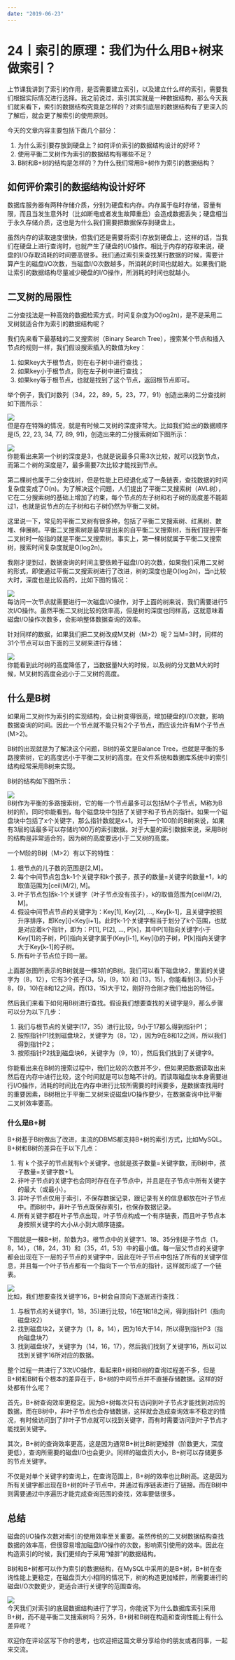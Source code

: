 ```yaml
---
date: "2019-06-23"
---  
```

      
# 24丨索引的原理：我们为什么用B+树来做索引？
上节课我讲到了索引的作用，是否需要建立索引，以及建立什么样的索引，需要我们根据实际情况进行选择。我之前说过，索引其实就是一种数据结构，那么今天我们就来看下，索引的数据结构究竟是怎样的？对索引底层的数据结构有了更深入的了解后，就会更了解索引的使用原则。

今天的文章内容主要包括下面几个部分：

1.  为什么索引要存放到硬盘上？如何评价索引的数据结构设计的好坏？
2.  使用平衡二叉树作为索引的数据结构有哪些不足？
3.  B树和B+树的结构是怎样的？为什么我们常用B+树作为索引的数据结构？

## 如何评价索引的数据结构设计好坏

数据库服务器有两种存储介质，分别为硬盘和内存。内存属于临时存储，容量有限，而且当发生意外时（比如断电或者发生故障重启）会造成数据丢失；硬盘相当于永久存储介质，这也是为什么我们需要把数据保存到硬盘上。

虽然内存的读取速度很快，但我们还是需要将索引存放到硬盘上，这样的话，当我们在硬盘上进行查询时，也就产生了硬盘的I/O操作。相比于内存的存取来说，硬盘的I/O存取消耗的时间要高很多。我们通过索引来查找某行数据的时候，需要计算产生的磁盘I/O次数，当磁盘I/O次数越多，所消耗的时间也就越大。如果我们能让索引的数据结构尽量减少硬盘的I/O操作，所消耗的时间也就越小。

<!-- [[[read_end]]] -->

## 二叉树的局限性

二分查找法是一种高效的数据检索方式，时间复杂度为O\(log2n\)，是不是采用二叉树就适合作为索引的数据结构呢？

我们先来看下最基础的二叉搜索树（Binary Search Tree），搜索某个节点和插入节点的规则一样，我们假设搜索插入的数值为key：

1.  如果key大于根节点，则在右子树中进行查找；
2.  如果key小于根节点，则在左子树中进行查找；
3.  如果key等于根节点，也就是找到了这个节点，返回根节点即可。

举个例子，我们对数列（34，22，89，5，23，77，91）创造出来的二分查找树如下图所示：

![](/images/sql必知必会/03.第二章SQL性能优化篇/resourceimage196919dedac56fdba8e7119352e84eb7af69.jpg)  
但是存在特殊的情况，就是有时候二叉树的深度非常大。比如我们给出的数据顺序是\(5, 22, 23, 34, 77, 89, 91\)，创造出来的二分搜索树如下图所示：

![](/images/sql必知必会/03.第二章SQL性能优化篇/resourceimageae33aedbdcc05f4a05177f1b599a59581133.jpg)  
你能看出来第一个树的深度是3，也就是说最多只需3次比较，就可以找到节点，而第二个树的深度是7，最多需要7次比较才能找到节点。

第二棵树也属于二分查找树，但是性能上已经退化成了一条链表，查找数据的时间复杂度变成了O\(n\)。为了解决这个问题，人们提出了平衡二叉搜索树（AVL树），它在二分搜索树的基础上增加了约束，每个节点的左子树和右子树的高度差不能超过1，也就是说节点的左子树和右子树仍然为平衡二叉树。

这里说一下，常见的平衡二叉树有很多种，包括了平衡二叉搜索树、红黑树、数堆、伸展树。平衡二叉搜索树是最早提出来的自平衡二叉搜索树，当我们提到平衡二叉树时一般指的就是平衡二叉搜索树。事实上，第一棵树就属于平衡二叉搜索树，搜索时间复杂度就是O\(log2n\)。

我刚才提到过，数据查询的时间主要依赖于磁盘I/O的次数，如果我们采用二叉树的形式，即使通过平衡二叉搜索树进行了改进，树的深度也是O\(log2n\)，当n比较大时，深度也是比较高的，比如下图的情况：

![](/images/sql必知必会/03.第二章SQL性能优化篇/resourceimage78ea78154f20220d6fedb95ebbac61bd5cea.jpg)  
每访问一次节点就需要进行一次磁盘I/O操作，对于上面的树来说，我们需要进行5次I/O操作。虽然平衡二叉树比较的效率高，但是树的深度也同样高，这就意味着磁盘I/O操作次数多，会影响整体数据查询的效率。

针对同样的数据，如果我们把二叉树改成M叉树（M>2）呢？当M=3时，同样的31个节点可以由下面的三叉树来进行存储：

![](/images/sql必知必会/03.第二章SQL性能优化篇/resourceimage64c46458c1f525befd735d3ce420b10729c4.jpg)  
你能看到此时树的高度降低了，当数据量N大的时候，以及树的分叉数M大的时候，M叉树的高度会远小于二叉树的高度。

## 什么是B树

如果用二叉树作为索引的实现结构，会让树变得很高，增加硬盘的I/O次数，影响数据查询的时间。因此一个节点就不能只有2个子节点，而应该允许有M个子节点\(M>2\)。

B树的出现就是为了解决这个问题，B树的英文是Balance Tree，也就是平衡的多路搜索树，它的高度远小于平衡二叉树的高度。在文件系统和数据库系统中的索引结构经常采用B树来实现。

B树的结构如下图所示：

![](/images/sql必知必会/03.第二章SQL性能优化篇/resourceimage184418031c20f9a4be3e858743ed99f3c144.jpg)  
B树作为平衡的多路搜索树，它的每一个节点最多可以包括M个子节点，M称为B树的阶。同时你能看到，每个磁盘块中包括了关键字和子节点的指针。如果一个磁盘块中包括了x个关键字，那么指针数就是x+1。对于一个100阶的B树来说，如果有3层的话最多可以存储约100万的索引数据。对于大量的索引数据来说，采用B树的结构是非常适合的，因为树的高度要远小于二叉树的高度。

一个M阶的B树（M>2）有以下的特性：

1.  根节点的儿子数的范围是\[2,M\]。
2.  每个中间节点包含k-1个关键字和k个孩子，孩子的数量=关键字的数量+1，k的取值范围为\[ceil\(M/2\), M\]。
3.  叶子节点包括k-1个关键字（叶子节点没有孩子），k的取值范围为\[ceil\(M/2\), M\]。
4.  假设中间节点节点的关键字为：Key\[1\], Key\[2\], …, Key\[k-1\]，且关键字按照升序排序，即Key\[i\]\<Key\[i+1\]。此时k-1个关键字相当于划分了k个范围，也就是对应着k个指针，即为：P\[1\], P\[2\], …, P\[k\]，其中P\[1\]指向关键字小于Key\[1\]的子树，P\[i\]指向关键字属于\(Key\[i-1\], Key\[i\]\)的子树，P\[k\]指向关键字大于Key\[k-1\]的子树。
5.  所有叶子节点位于同一层。

上面那张图所表示的B树就是一棵3阶的B树。我们可以看下磁盘块2，里面的关键字为（8，12），它有3个孩子\(3，5\)，\(9，10\) 和 \(13，15\)，你能看到\(3，5\)小于8，\(9，10\)在8和12之间，而\(13，15\)大于12，刚好符合刚才我们给出的特征。

然后我们来看下如何用B树进行查找。假设我们想要查找的关键字是9，那么步骤可以分为以下几步：

1.  我们与根节点的关键字\(17，35）进行比较，9小于17那么得到指针P1；
2.  按照指针P1找到磁盘块2，关键字为（8，12），因为9在8和12之间，所以我们得到指针P2；
3.  按照指针P2找到磁盘块6，关键字为（9，10），然后我们找到了关键字9。

你能看出来在B树的搜索过程中，我们比较的次数并不少，但如果把数据读取出来然后在内存中进行比较，这个时间就是可以忽略不计的。而读取磁盘块本身需要进行I/O操作，消耗的时间比在内存中进行比较所需要的时间要多，是数据查找用时的重要因素，B树相比于平衡二叉树来说磁盘I/O操作要少，在数据查询中比平衡二叉树效率要高。

### 什么是B+树

B+树基于B树做出了改进，主流的DBMS都支持B+树的索引方式，比如MySQL。B+树和B树的差异在于以下几点：

1.  有 k 个孩子的节点就有k个关键字。也就是孩子数量=关键字数，而B树中，孩子数量=关键字数+1。
2.  非叶子节点的关键字也会同时存在在子节点中，并且是在子节点中所有关键字的最大（或最小）。
3.  非叶子节点仅用于索引，不保存数据记录，跟记录有关的信息都放在叶子节点中。而B树中，非叶子节点既保存索引，也保存数据记录。
4.  所有关键字都在叶子节点出现，叶子节点构成一个有序链表，而且叶子节点本身按照关键字的大小从小到大顺序链接。

下图就是一棵B+树，阶数为3，根节点中的关键字1、18、35分别是子节点（1，8，14），（18，24，31）和（35，41，53）中的最小值。每一层父节点的关键字都会出现在下一层的子节点的关键字中，因此在叶子节点中包括了所有的关键字信息，并且每一个叶子节点都有一个指向下一个节点的指针，这样就形成了一个链表。

![](/images/sql必知必会/03.第二章SQL性能优化篇/resourceimage5532551171d94a69fbbfc00889f8b1f45932.jpg)  
比如，我们想要查找关键字16，B+树会自顶向下逐层进行查找：

1.  与根节点的关键字\(1，18，35\)进行比较，16在1和18之间，得到指针P1（指向磁盘块2）
2.  找到磁盘块2，关键字为（1，8，14），因为16大于14，所以得到指针P3（指向磁盘块7）
3.  找到磁盘块7，关键字为（14，16，17），然后我们找到了关键字16，所以可以找到关键字16所对应的数据。

整个过程一共进行了3次I/O操作，看起来B+树和B树的查询过程差不多，但是B+树和B树有个根本的差异在于，B+树的中间节点并不直接存储数据。这样的好处都有什么呢？

首先，B+树查询效率更稳定。因为B+树每次只有访问到叶子节点才能找到对应的数据，而在B树中，非叶子节点也会存储数据，这样就会造成查询效率不稳定的情况，有时候访问到了非叶子节点就可以找到关键字，而有时需要访问到叶子节点才能找到关键字。

其次，B+树的查询效率更高，这是因为通常B+树比B树更矮胖（阶数更大，深度更低），查询所需要的磁盘I/O也会更少。同样的磁盘页大小，B+树可以存储更多的节点关键字。

不仅是对单个关键字的查询上，在查询范围上，B+树的效率也比B树高。这是因为所有关键字都出现在B+树的叶子节点中，并通过有序链表进行了链接。而在B树中则需要通过中序遍历才能完成查询范围的查找，效率要低很多。

## 总结

磁盘的I/O操作次数对索引的使用效率至关重要。虽然传统的二叉树数据结构查找数据的效率高，但很容易增加磁盘I/O操作的次数，影响索引使用的效率。因此在构造索引的时候，我们更倾向于采用“矮胖”的数据结构。

B树和B+树都可以作为索引的数据结构，在MySQL中采用的是B+树，B+树在查询性能上更稳定，在磁盘页大小相同的情况下，树的构造更加矮胖，所需要进行的磁盘I/O次数更少，更适合进行关键字的范围查询。

![](/images/sql必知必会/03.第二章SQL性能优化篇/resourceimage9290922bfe97e007d24f4467f5af4e1a0790.jpg)  
今天我们对索引的底层数据结构进行了学习，你能说下为什么数据库索引采用B+树，而不是平衡二叉搜索树吗？另外，B+树和B树在构造和查询性能上有什么差异呢？

欢迎你在评论区写下你的思考，也欢迎把这篇文章分享给你的朋友或者同事，一起来交流。